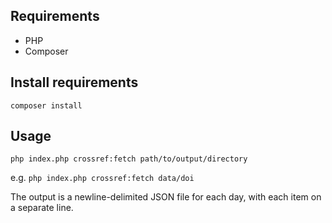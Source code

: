 ## Requirements

* PHP
* Composer

## Install requirements

`composer install`

## Usage

`php index.php crossref:fetch path/to/output/directory`

e.g. `php index.php crossref:fetch data/doi`

The output is a newline-delimited JSON file for each day, with each item on a separate line.
